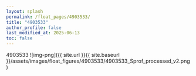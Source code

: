 ```yaml
---
layout: splash
permalink: /float_pages/4903533/
title: "4903533"
author_profile: false
last_modified_at: 2025-06-13
toc: false
---
```

 
4903533
![img-png]({{ site.url }}{{ site.baseurl }}/assets/images/float_figures/4903533/4903533_Sprof_processed_v2.png)